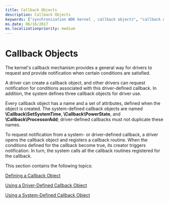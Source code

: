 ```yaml
---
title: Callback Objects
description: Callback Objects
keywords: ["synchronization WDK kernel , callback objects", "callback objects WDK kernel", "objects WDK callback objects", "kernel callback mechanism WDK"]
ms.date: 06/16/2017
ms.localizationpriority: medium
---
```


# Callback Objects





The kernel's callback mechanism provides a general way for drivers to request and provide notification when certain conditions are satisfied.

A driver can create a callback object, and other drivers can request notification for conditions associated with this driver-defined callback. In addition, the system defines three callback objects for driver use.

Every callback object has a name and a set of attributes, defined when the object is created. The system-defined callback objects are named **\\Callback\\SetSystemTime**, **\\Callback\\PowerState**, and **\\Callback\\ProcessorAdd**; driver-defined callbacks must not duplicate these names.

To request notification from a system- or driver-defined callback, a driver opens the callback object and registers a callback routine. When the conditions defined for the callback become true, its creator triggers notification. In turn, the system calls all the callback routines registered for the callback.

This section contains the following topics:

[Defining a Callback Object](defining-a-callback-object.md)

[Using a Driver-Defined Callback Object](using-a-driver-defined-callback-object.md)

[Using a System-Defined Callback Object](using-a-system-defined-callback-object.md)

 

 




